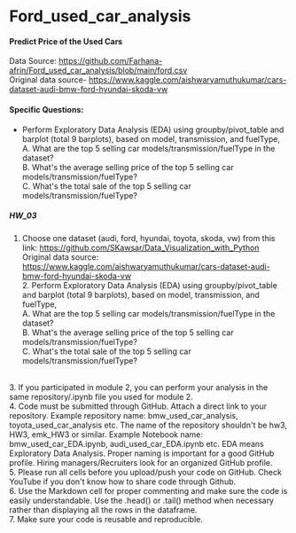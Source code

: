 # Ford_used_car_analysis
#### Predict Price of the Used Cars
Data Source: https://github.com/Farhana-afrin/Ford_used_car_analysis/blob/main/ford.csv
<br> Original data source- https://www.kaggle.com/aishwaryamuthukumar/cars-dataset-audi-bmw-ford-hyundai-skoda-vw

#### Specific Questions:
- Perform Exploratory Data Analysis (EDA) using groupby/pivot_table and barplot (total 9 barplots), based on model, transmission, and fuelType,
<br>    A. What are the top 5 selling car models/transmission/fuelType in the dataset?
<br>    B. What's the average selling price of the top 5 selling car models/transmission/fuelType?
<br>    C. What's the total sale of the top 5 selling car models/transmission/fuelType?

##### HW_03
1. Choose one dataset (audi, ford, hyundai, toyota, skoda, vw) from this link: https://github.com/SKawsar/Data_Visualization_with_Python
<br> Original data source: https://www.kaggle.com/aishwaryamuthukumar/cars-dataset-audi-bmw-ford-hyundai-skoda-vw
<br> 2. Perform Exploratory Data Analysis (EDA) using groupby/pivot_table and barplot (total 9 barplots), based on model, transmission, and fuelType,
<br> A. What are the top 5 selling car models/transmission/fuelType in the dataset?
<br> B. What's the average selling price of the top 5 selling car models/transmission/fuelType?
<br> C. What's the total sale of the top 5 selling car models/transmission/fuelType?

<br> 3. If you participated in module 2, you can perform your analysis in the same repository/.ipynb file you used for module 2.
<br> 4. Code must be submitted through GitHub. Attach a direct link to your repository. Example repository name: bmw_used_car_analysis, toyota_used_car_analysis etc. The name of the repository shouldn't be hw3, HW3, emk_HW3 or similar. Example Notebook name: bmw_used_car_EDA.ipynb, audi_used_car_EDA.ipynb etc. EDA means Exploratory Data Analysis. Proper naming is important for a good GitHub profile. Hiring managers/Recruiters look for an organized GitHub profile. 
<br> 5. Please run all cells before you upload/push your code on GitHub. Check YouTube if you don't know how to share code through Github.
<br> 6. Use the Markdown cell for proper commenting and make sure the code is easily understandable. Use the .head() or .tail() method when necessary rather than displaying all the rows in the dataframe.
<br> 7. Make sure your code is reusable and reproducible.
